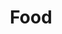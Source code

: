 ---
layout: gallery
title: Food
permalink: /food/
images:
  - src: /assets/images/food/sample-1.jpg
  - src: /assets/images/food/sample-2.jpg
  - src: /assets/images/food/sample-3.jpg
  - src: /assets/images/food/sample-4.jpg
  - src: /assets/images/food/sample-5.jpg
---